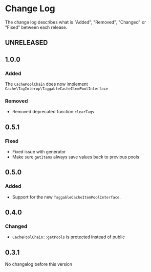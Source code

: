 # Change Log

The change log describes what is "Added", "Removed", "Changed" or "Fixed" between each release. 

## UNRELEASED

## 1.0.0

### Added

The `CachePoolChain` does now implement `Cache\TagInterop\TaggableCacheItemPoolInterface`

### Removed

- Removed deprecated function `clearTags`

## 0.5.1

### Fixed

* Fixed issue with generator
* Make sure `getItems` always save values back to previous pools

## 0.5.0

### Added

* Support for the new `TaggableCacheItemPoolInterface`. 

## 0.4.0

### Changed

* `CachePoolChain::getPools` is protected instead of public 

## 0.3.1

No changelog before this version
